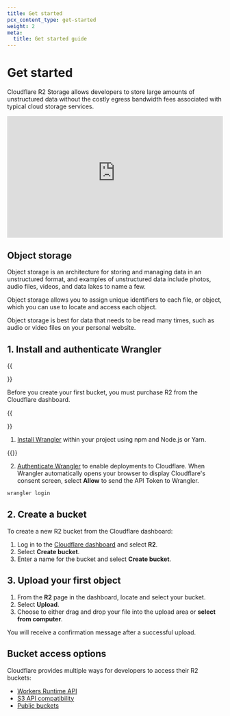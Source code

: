 ```yaml
---
title: Get started
pcx_content_type: get-started
weight: 2
meta:
  title: Get started guide
---
```


# Get started 

Cloudflare R2 Storage allows developers to store large amounts of unstructured data without the costly egress bandwidth fees associated with typical cloud storage services.

<div style="position: relative; padding-top: 56.25%;"><iframe src="https://customer-6qw1mjlclhl2mqdy.cloudflarestream.com/c247ba8eb4b61355184867bec9e5c532/iframe?poster=https%3A%2F%2Fcustomer-6qw1mjlclhl2mqdy.cloudflarestream.com%2Fc247ba8eb4b61355184867bec9e5c532%2Fthumbnails%2Fthumbnail.jpg%3Ftime%3D%26height%3D600" style="border: none; position: absolute; top: 0; left: 0; height: 100%; width: 100%;" allow="accelerometer; gyroscope; autoplay; encrypted-media; picture-in-picture;" allowfullscreen="true"></iframe></div>

## Object storage 

Object storage is an architecture for storing and managing data in an unstructured format, and examples of unstructured data include photos, audio files, videos, and data lakes to name a few.

Object storage allows you to assign unique identifiers to each file, or object, which you can use to locate and access each object.

Object storage is best for data that needs to be read many times, such as audio or video files on your personal website.


## 1. Install and authenticate Wrangler

{{<Aside type="note">}}

Before you create your first bucket, you must purchase R2 from the Cloudflare dashboard.

{{</Aside>}}

1. [Install Wrangler](/workers/wrangler/install-and-update/) within your project using npm and Node.js or Yarn.

{{<render file="_install_wrangler.md" productFolder="workers" >}}

2. [Authenticate Wrangler](/workers/wrangler/commands/#login) to enable deployments to Cloudflare. When Wrangler automatically opens your browser to display Cloudflare's consent screen, select **Allow** to send the API Token to Wrangler.

```txt
wrangler login
```

## 2. Create a bucket

To create a new R2 bucket from the Cloudflare dashboard:

1. Log in to the [Cloudflare dashboard](https://dash.cloudflare.com) and select **R2**.
2. Select **Create bucket**.
3. Enter a name for the bucket and select **Create bucket**.

## 3. Upload your first object

1. From the **R2** page in the dashboard, locate and select your bucket.
2. Select **Upload**.
3. Choose to either drag and drop your file into the upload area or **select from computer**.

You will receive a confirmation message after a successful upload.

## Bucket access options

Cloudflare provides multiple ways for developers to access their R2 buckets:

- [Workers Runtime API](/r2/api/workers/workers-api-usage/)
- [S3 API compatibility](/r2/api/s3/api/)
- [Public buckets](/r2/buckets/public-buckets/)